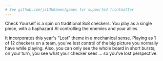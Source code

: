 ```yaml
---
# See github.com/js13kGames/games for supported frontmatter
---
```

Check Yourself is a spin on traditional 8x8 checkers. You play as a single piece, with a haphazard AI controlling the enemies and your allies.

It incorporates this year's "Lost" theme in a mechanical sense. Playing as 1 of 12 checkers on a team, you've lost control of the big picture you normally have while playing. Also, you can only see the whole board in short bursts; on your turn, you see what your checker sees ... so you've lost perspective.